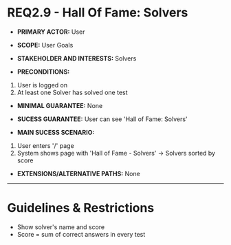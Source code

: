 # REQ2.9 - Hall Of Fame: Solvers

- **PRIMARY ACTOR:** User

- **SCOPE:**  User Goals

- **STAKEHOLDER AND INTERESTS:** Solvers

- **PRECONDITIONS:**
1. User is logged on
2. At least one Solver has solved one test

- **MINIMAL GUARANTEE:** None

- **SUCESS GUARANTEE:** User can see 'Hall of Fame: Solvers'

- **MAIN SUCESS SCENARIO:**
1. User enters '/' page
2. System shows page with 'Hall of Fame - Solvers' -> Solvers sorted by score

- **EXTENSIONS/ALTERNATIVE PATHS:** None

---

# Guidelines & Restrictions

- Show solver's name and score
- Score = sum of correct answers in every test
